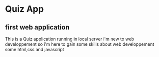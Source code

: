 <h1> Quiz App </h1>
<h2> first web application </h2> 

This is a Quiz application running in local server 
i'm new to web developpement so i'm here to gain some skills about web developpement some html,css and javascript

